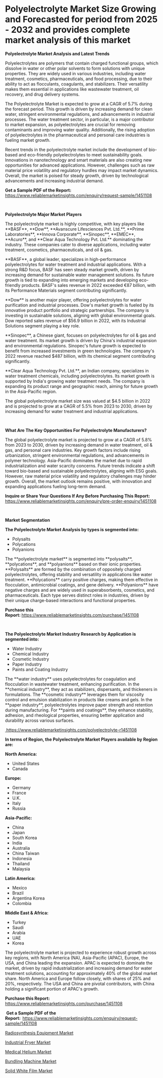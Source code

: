 <p><h1>Polyelectrolyte Market Size Growing and Forecasted for period from 2025 - 2032 and provides complete market analysis of this market</h1></p><p><strong>Polyelectrolyte Market Analysis and Latest Trends</strong></p>
<p><p>Polyelectrolytes are polymers that contain charged functional groups, which dissolve in water or other polar solvents to form solutions with unique properties. They are widely used in various industries, including water treatment, cosmetics, pharmaceuticals, and food processing, due to their ability to act as flocculants, coagulants, and stabilizers. Their versatility makes them essential in applications like wastewater treatment, oil recovery, and drug delivery systems.</p><p>The Polyelectrolyte Market is expected to grow at a CAGR of 5.7% during the forecast period. This growth is driven by increasing demand for clean water, stringent environmental regulations, and advancements in industrial processes. The water treatment sector, in particular, is a major contributor to market expansion, as polyelectrolytes are crucial for removing contaminants and improving water quality. Additionally, the rising adoption of polyelectrolytes in the pharmaceutical and personal care industries is fueling market growth.</p><p>Recent trends in the polyelectrolyte market include the development of bio-based and eco-friendly polyelectrolytes to meet sustainability goals. Innovations in nanotechnology and smart materials are also creating new opportunities for advanced applications. However, challenges such as raw material price volatility and regulatory hurdles may impact market dynamics. Overall, the market is poised for steady growth, driven by technological advancements and increasing industrial demand.</p></p>
<p><strong>Get a Sample PDF of the Report:&nbsp;</strong> <a href="https://www.reliablemarketinsights.com/enquiry/request-sample/1451108?utm_campaign=2013&utm_medium=2&utm_source=Github&utm_content=ia&utm_term=26012025&utm_id=polyelectrolyte">https://www.reliablemarketinsights.com/enquiry/request-sample/1451108</a></p>
<p>&nbsp;</p>
<p><strong>Polyelectrolyte Major Market Players</strong></p>
<p><p>The polyelectrolyte market is highly competitive, with key players like **BASF**, **Dow**, **Avanscure Lifesciences Pvt. Ltd.**, **Prime Laboratories**, **Innova Corporate**, **Sinopec**, **EMEC**, **Acuro**, and **Clear Aqua Technology Pvt. Ltd.** dominating the industry. These companies cater to diverse applications, including water treatment, cosmetics, pharmaceuticals, and oil & gas.</p><p>**BASF**, a global leader, specializes in high-performance polyelectrolytes for water treatment and industrial applications. With a strong R&D focus, BASF has seen steady market growth, driven by increasing demand for sustainable water management solutions. Its future growth is tied to expanding into emerging markets and developing eco-friendly products. BASF's sales revenue in 2022 exceeded €87 billion, with its Performance Materials segment contributing significantly.</p><p>**Dow** is another major player, offering polyelectrolytes for water purification and industrial processes. Dow's market growth is fueled by its innovative product portfolio and strategic partnerships. The company is investing in sustainable solutions, aligning with global environmental goals. Dow reported sales revenue of $56.9 billion in 2022, with its Industrial Solutions segment playing a key role.</p><p>**Sinopec**, a Chinese giant, focuses on polyelectrolytes for oil & gas and water treatment. Its market growth is driven by China's industrial expansion and environmental regulations. Sinopec's future growth is expected to benefit from increased investments in green technologies. The company's 2022 revenue reached $487 billion, with its chemical segment contributing significantly.</p><p>**Clear Aqua Technology Pvt. Ltd.**, an Indian company, specializes in water treatment chemicals, including polyelectrolytes. Its market growth is supported by India's growing water treatment needs. The company is expanding its product range and geographic reach, aiming for future growth in the Asia-Pacific region.</p><p>The global polyelectrolyte market size was valued at $4.5 billion in 2022 and is projected to grow at a CAGR of 5.5% from 2023 to 2030, driven by increasing demand for water treatment and industrial applications.</p></p>
<p>&nbsp;</p>
<p><strong>What Are The Key Opportunities For Polyelectrolyte Manufacturers?</strong></p>
<p><p>The global polyelectrolyte market is projected to grow at a CAGR of 5.8% from 2023 to 2030, driven by increasing demand in water treatment, oil & gas, and personal care industries. Key growth factors include rising urbanization, stringent environmental regulations, and advancements in polymer technology. Asia-Pacific dominates the market due to rapid industrialization and water scarcity concerns. Future trends indicate a shift toward bio-based and sustainable polyelectrolytes, aligning with ESG goals. However, raw material price volatility and regulatory challenges may hinder growth. Overall, the market outlook remains positive, with innovation and expanding applications fueling long-term demand.</p></p>
<p><strong>Inquire or Share Your Questions If Any Before Purchasing This Report:</strong> <a href="https://www.reliablemarketinsights.com/enquiry/pre-order-enquiry/1451108?utm_campaign=2013&utm_medium=2&utm_source=Github&utm_content=ia&utm_term=26012025&utm_id=polyelectrolyte">https://www.reliablemarketinsights.com/enquiry/pre-order-enquiry/1451108</a></p>
<p>&nbsp;</p>
<p><strong>Market Segmentation</strong></p>
<p><strong>The Polyelectrolyte Market Analysis by types is segmented into:</strong></p>
<p><ul><li>Polysalts</li><li>Polycations</li><li>Polyanions</li></ul></p>
<p><p>The **polyelectrolyte market** is segmented into **polysalts**, **polycations**, and **polyanions** based on their ionic properties. **Polysalts** are formed by the combination of oppositely charged polyelectrolytes, offering stability and versatility in applications like water treatment. **Polycations** carry positive charges, making them effective in flocculation, antimicrobial coatings, and gene delivery. **Polyanions** have negative charges and are widely used in superabsorbents, cosmetics, and pharmaceuticals. Each type serves distinct roles in industries, driven by their unique charge-based interactions and functional properties.</p></p>
<p><strong>Purchase this Report:&nbsp;</strong><a href="https://www.reliablemarketinsights.com/purchase/1451108?utm_campaign=2013&utm_medium=2&utm_source=Github&utm_content=ia&utm_term=26012025&utm_id=polyelectrolyte">https://www.reliablemarketinsights.com/purchase/1451108</a></p>
<p>&nbsp;</p>
<p><strong>The Polyelectrolyte Market Industry Research by Application is segmented into:</strong></p>
<p><ul><li>Water Industry</li><li>Chemical Industry</li><li>Cosmetic Industry</li><li>Paper Industry</li><li>Paints and Coating Industry</li></ul></p>
<p><p>The **water industry** uses polyelectrolytes for coagulation and flocculation in wastewater treatment, enhancing purification. In the **chemical industry**, they act as stabilizers, dispersants, and thickeners in formulations. The **cosmetic industry** leverages them for viscosity control and emulsion stabilization in products like creams and gels. In the **paper industry**, polyelectrolytes improve paper strength and retention during manufacturing. For **paints and coatings**, they enhance stability, adhesion, and rheological properties, ensuring better application and durability across various surfaces.</p></p>
<p><a href="https://www.reliablemarketinsights.com/polyelectrolyte-r1451108?utm_campaign=2013&utm_medium=2&utm_source=Github&utm_content=ia&utm_term=26012025&utm_id=polyelectrolyte">&nbsp;https://www.reliablemarketinsights.com/polyelectrolyte-r1451108</a></p>
<p><strong>In terms of Region, the Polyelectrolyte Market Players available by Region are:</strong></p>
<p>
    <p> <strong> North America: </strong>
        <ul>
            <li>United States</li>
            <li>Canada</li>
        </ul>
        </p> 
    <p> <strong> Europe: </strong>
        <ul>
            <li>Germany</li>
            <li>France</li>
            <li>U.K.</li>
            <li>Italy</li>
            <li>Russia</li>
        </ul>
        </p> 
    <p> <strong> Asia-Pacific: </strong>
        <ul>
            <li>China</li>
            <li>Japan</li>
            <li>South Korea</li>
            <li>India</li>
            <li>Australia</li>
            <li>China Taiwan</li>
            <li>Indonesia</li>
            <li>Thailand</li>
            <li>Malaysia</li>
        </ul>
        </p> 
    <p> <strong> Latin America: </strong>
        <ul>
            <li>Mexico</li>
            <li>Brazil</li>
            <li>Argentina Korea</li>
            <li>Colombia</li>
        </ul>
        </p> 
    <p> <strong> Middle East & Africa: </strong>
        <ul>
            <li>Turkey</li>
            <li>Saudi</li>
            <li>Arabia</li>
            <li>UAE</li>
            <li>Korea</li>
        </ul>
    </p>
    </p>
<p><p>The polyelectrolyte market is projected to experience robust growth across key regions, with North America (NA), Asia-Pacific (APAC), Europe, the USA, and China leading the expansion. APAC is expected to dominate the market, driven by rapid industrialization and increasing demand for water treatment solutions, accounting for approximately 40% of the global market share. North America and Europe follow closely, with shares of 25% and 20%, respectively. The USA and China are pivotal contributors, with China holding a significant portion of APAC's growth.</p></p>
<p><strong>Purchase this Report: </strong><a href="https://www.reliablemarketinsights.com/purchase/1451108?utm_campaign=2013&utm_medium=2&utm_source=Github&utm_content=ia&utm_term=26012025&utm_id=polyelectrolyte">https://www.reliablemarketinsights.com/purchase/1451108</a></p>
<p>&nbsp;<strong>Get a Sample PDF of the Report:&nbsp;&nbsp;</strong><a href="https://www.reliablemarketinsights.com/enquiry/request-sample/1451108?utm_campaign=2013&utm_medium=2&utm_source=Github&utm_content=ia&utm_term=26012025&utm_id=polyelectrolyte">https://www.reliablemarketinsights.com/enquiry/request-sample/1451108</a></p>
<p><strong></strong></p>
<p><p><a href="https://www.linkedin.com/pulse/projected-revenue-market-growth-radiosynthesis-equipment-industry-p21re?utm_campaign=2013&utm_medium=2&utm_source=Github&utm_content=ia&utm_term=26012025&utm_id=polyelectrolyte">Radiosynthesis Equipment Market</a></p><p><a href="https://www.linkedin.com/pulse/detailed-insights-competitive-landscape-industrial-fryer-market-8tate?utm_campaign=2013&utm_medium=2&utm_source=Github&utm_content=ia&utm_term=26012025&utm_id=polyelectrolyte">Industrial Fryer Market</a></p><p><a href="https://github.com/Chiragrp22/Market-Research-Report-List-7/blob/main/medical-helium-market.md?utm_campaign=2013&utm_medium=2&utm_source=Github&utm_content=ia&utm_term=26012025&utm_id=polyelectrolyte">Medical Helium Market</a></p><p><a href="https://www.linkedin.com/pulse/astudy-onthe-global-bundling-machine-market-includinginformation-xvcec?utm_campaign=2013&utm_medium=2&utm_source=Github&utm_content=ia&utm_term=26012025&utm_id=polyelectrolyte">Bundling Machine Market</a></p><p><a href="https://www.linkedin.com/pulse/decoding-solid-white-film-market-signals-growth-algorithms-2025-2032-7croe?utm_campaign=2013&utm_medium=2&utm_source=Github&utm_content=ia&utm_term=26012025&utm_id=polyelectrolyte">Solid White Film Market</a></p></p>